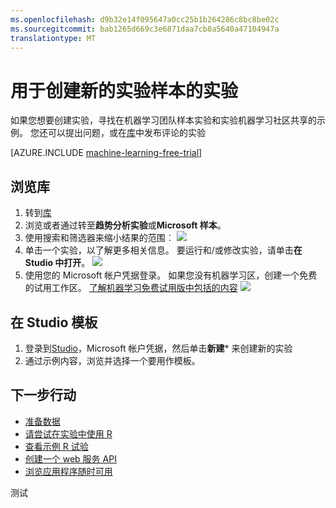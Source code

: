 ```yaml
---
ms.openlocfilehash: d9b32e14f095647a0cc25b1b264286c8bc8be02c
ms.sourcegitcommit: bab1265d669c3e6871daa7cb8a5640a47104947a
translationtype: MT
---
```

<properties
    pageTitle="用于创建新的实验样本的实验 |Microsoft Azure"
    description="创建新的 Azure 机器学习实验从样本的实验和试验社区共享。"
    services="machine-learning"
    documentationCenter=""
    authors="cjgronlund"
    manager="paulettm"
    editor="cgronlun"/>

<tags
    ms.service="machine-learning"
    ms.workload="data-services"
    ms.tgt_pltfrm="na"
    ms.devlang="na"
    ms.topic="get-started-article" 
    ms.date="06/29/2015"
    ms.author="chhavib;olgali"/>

# 用于创建新的实验样本的实验
如果您想要创建实验，寻找在机器学习团队样本实验和实验机器学习社区共享的示例。 您还可以提出问题，或在[库](http://gallery.azureml.net/)中发布评论的实验

[AZURE.INCLUDE [machine-learning-free-trial](../../includes/machine-learning-free-trial.md)]

## 浏览库
1. 转到[库](http://gallery.azureml.net/)
2. 浏览或者通过转至**趋势分析实验**或**Microsoft 样本**。
3. 使用搜索和筛选器来缩小结果的范围︰
![](./media/machine-learning-sample-experiments/image1.png) 
4. 单击一个实验，以了解更多相关信息。 要运行和/或修改实验，请单击**在 Studio 中打开**。
![](./media/machine-learning-sample-experiments/image2.png) 
5.  使用您的 Microsoft 帐户凭据登录。 如果您没有机器学习区，创建一个免费的试用工作区。 [了解机器学习免费试用版中包括的内容](http://azure.microsoft.com/pricing/details/machine-learning/)
![](./media/machine-learning-sample-experiments/image3.png) 

## 在 Studio 模板
1. 登录到[Studio](https://studio.azureml.net)，Microsoft 帐户凭据，然后单击**新建*** 来创建新的实验
2. 通过示例内容，浏览并选择一个要用作模板。

## 下一步行动
- [准备数据](machine-learning-import-data.md)
- [请尝试在实验中使用 R](machine-learning-r-quickstart.md)
- [查看示例 R 试验](machine-learning-r-csharp-web-service-examples.md)
- [创建一个 web 服务 API](machine-learning-publish-a-machine-learning-web-service.md)
- [浏览应用程序随时可用](https://datamarket.azure.com/browse?query=machine+learning)
 

测试
